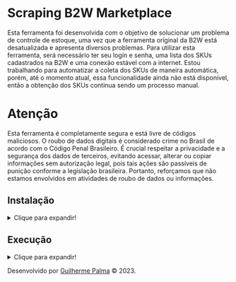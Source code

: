 # Scraping B2W Marketplace

Esta ferramenta foi desenvolvida com o objetivo de solucionar um problema de controle de estoque, uma vez que a ferramenta original da B2W está desatualizada e apresenta diversos problemas. Para utilizar esta ferramenta, será necessário ter seu login e senha, uma lista dos SKUs cadastrados na B2W e uma conexão estável com a internet. Estou trabalhando para automatizar a coleta dos SKUs de maneira automática, porém, até o momento atual, essa funcionalidade ainda não está disponível, então a obtenção dos SKUs continua sendo um processo manual.

# Atenção

Esta ferramenta é completamente segura e está livre de códigos maliciosos. O roubo de dados digitais é considerado crime no Brasil de acordo com o Código Penal Brasileiro. É crucial respeitar a privacidade e a segurança dos dados de terceiros, evitando acessar, alterar ou copiar informações sem autorização legal, pois tais ações são passíveis de punição conforme a legislação brasileira. Portanto, reforçamos que não estamos envolvidos em atividades de roubo de dados ou informações.

## Instalação

<details>
  <summary>Clique para expandir!</summary>
  <br>
  Para executar a aplicação, comece clonando este repositório ao executar o comando abaixo:

    git clone git@github.com:guilhermepallma/scraping.py.git

  Crie um ambiente virtual para a execução do programa:

    python3 -m venv .venv
    
  Ative o ambiente virtual:
  
    source .venv/bin/activate

  Instale as dependências no ambiente virtual:

    python3 -m pip install -r requirements.txt

  Com o seu ambiente virtual ativo, as dependências serão instaladas neste ambiente. Quando precisar desativar o ambiente virtual, execute o comando `deactivate`. Lembre-se de ativar novamente quando voltar a trabalhar no projeto. O arquivo `requirements.txt` instalará todas as dependências que serão utilizadas no projeto.
    
</details>

## Execução

<details>
  <summary>Clique para expandir!</summary>
  <br>
  
  Antes de ativar a aplicação, é fundamental preencher um parâmetro básico, que consiste no login e na senha da B2W. Na pasta raíz do projeto, crie um arquivo com o nome `.env` e insira o seguinte conteúdo dentro dele:

    EMAIL='seu email'
    PASSWORD='sua senha'
    
  Para iniciar o scraping bastar rodar o seguinte comando:
  
    python3 main.py

  Conforme mencionado anteriormente, a coleta dos SKUs da B2W ainda não foi automatizada. Portanto, é necessário preencher o arquivo 'skus.py' manualmente com todos os SKUs que deseja monitorar, seguindo a seguinte formatação:

    all_skus = [ 'BR78901154', 'BR78901153', 'BR78901152', ...]

  Ao final desse processo de verificação, será gerada uma planilha no formato `.xlsx`, na qual estará disponível colunas com os títulos `MODELO`, `ESTOQUE 01` e `ESTOQUE 02`, referindo-se às quantidades. Esta ferramenta verifica apenas dois estoques, porém é possível adicionar a verificação de mais estoques facilmente ao editar o código no arquivo `main.py`.
<br>

Se por acaso ocorrer algum problema na leitura do SKU, basta acessar o arquivo `message.log`, onde será indicado qual SKU apresentou problemas ou se não existe.

</details>
<div>

  Desenvolvido por [Guilherme Palma](www.linkedin.com/in/guilhermepallma) © 2023.
</div>
